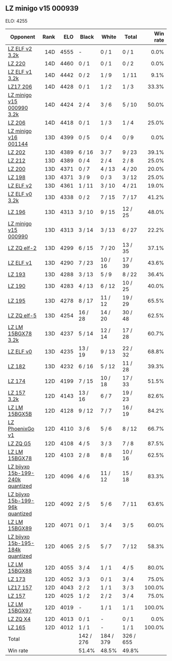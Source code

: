 ## LZ minigo v15 000939 ##

ELO: 4255

Opponent | Rank | ELO | Black | White | Total | Win rate
---------|-----:|----:|-------|-------|-------|-------:
[LZ ELF v2 3.2k](LZ%20ELF%20v2%203.2k.md) | 14D | 4555 | - | 0 / 1 | 0 / 1 | 0.0%
[LZ 220](LZ%20220.md) | 14D | 4460 | 0 / 1 | 0 / 1 | 0 / 2 | 0.0%
[LZ ELF v1 3.2k](LZ%20ELF%20v1%203.2k.md) | 14D | 4442 | 0 / 2 | 1 / 9 | 1 / 11 | 9.1%
[LZ17 206](LZ17%20206.md) | 14D | 4428 | 0 / 1 | 1 / 2 | 1 / 3 | 33.3%
[LZ minigo v15 000990 3.2k](LZ%20minigo%20v15%20000990%203.2k.md) | 14D | 4424 | 2 / 4 | 3 / 6 | 5 / 10 | 50.0%
[LZ 206](LZ%20206.md) | 14D | 4418 | 0 / 1 | 1 / 3 | 1 / 4 | 25.0%
[LZ minigo v16 001144](LZ%20minigo%20v16%20001144.md) | 13D | 4399 | 0 / 5 | 0 / 4 | 0 / 9 | 0.0%
[LZ 202](LZ%20202.md) | 13D | 4389 | 6 / 16 | 3 / 7 | 9 / 23 | 39.1%
[LZ 212](LZ%20212.md) | 13D | 4389 | 0 / 4 | 2 / 4 | 2 / 8 | 25.0%
[LZ 200](LZ%20200.md) | 13D | 4371 | 0 / 7 | 4 / 13 | 4 / 20 | 20.0%
[LZ 198](LZ%20198.md) | 13D | 4371 | 3 / 9 | 0 / 3 | 3 / 12 | 25.0%
[LZ ELF v2](LZ%20ELF%20v2.md) | 13D | 4361 | 1 / 11 | 3 / 10 | 4 / 21 | 19.0%
[LZ ELF v0 3.2k](LZ%20ELF%20v0%203.2k.md) | 13D | 4338 | 0 / 2 | 7 / 15 | 7 / 17 | 41.2%
[LZ 196](LZ%20196.md) | 13D | 4313 | 3 / 10 | 9 / 15 | 12 / 25 | 48.0%
[LZ minigo v15 000990](LZ%20minigo%20v15%20000990.md) | 13D | 4313 | 3 / 14 | 3 / 13 | 6 / 27 | 22.2%
[LZ ZQ elf-2](LZ%20ZQ%20elf-2.md) | 13D | 4299 | 6 / 15 | 7 / 20 | 13 / 35 | 37.1%
[LZ ELF v1](LZ%20ELF%20v1.md) | 13D | 4290 | 7 / 23 | 10 / 16 | 17 / 39 | 43.6%
[LZ 193](LZ%20193.md) | 13D | 4288 | 3 / 13 | 5 / 9 | 8 / 22 | 36.4%
[LZ 190](LZ%20190.md) | 13D | 4283 | 4 / 13 | 6 / 12 | 10 / 25 | 40.0%
[LZ 195](LZ%20195.md) | 13D | 4278 | 8 / 17 | 11 / 12 | 19 / 29 | 65.5%
[LZ ZQ elf-5](LZ%20ZQ%20elf-5.md) | 13D | 4254 | 16 / 28 | 14 / 20 | 30 / 48 | 62.5%
[LZ LM 15BGX78 3.2k](LZ%20LM%2015BGX78%203.2k.md) | 13D | 4237 | 5 / 14 | 12 / 14 | 17 / 28 | 60.7%
[LZ ELF v0](LZ%20ELF%20v0.md) | 13D | 4235 | 13 / 19 | 9 / 13 | 22 / 32 | 68.8%
[LZ 182](LZ%20182.md) | 13D | 4232 | 6 / 16 | 5 / 12 | 11 / 28 | 39.3%
[LZ 174](LZ%20174.md) | 12D | 4199 | 7 / 15 | 10 / 18 | 17 / 33 | 51.5%
[LZ 157 3.2k](LZ%20157%203.2k.md) | 12D | 4143 | 13 / 16 | 6 / 7 | 19 / 23 | 82.6%
[LZ LM 15BGX5B](LZ%20LM%2015BGX5B.md) | 12D | 4128 | 9 / 12 | 7 / 7 | 16 / 19 | 84.2%
[LZ PhoenixGo v1](LZ%20PhoenixGo%20v1.md) | 12D | 4110 | 3 / 6 | 5 / 6 | 8 / 12 | 66.7%
[LZ ZQ G5](LZ%20ZQ%20G5.md) | 12D | 4108 | 4 / 5 | 3 / 3 | 7 / 8 | 87.5%
[LZ LM 15BGX78](LZ%20LM%2015BGX78.md) | 12D | 4103 | 2 / 8 | 8 / 8 | 10 / 16 | 62.5%
[LZ bjiyxo 15b-199-240k quantized](LZ%20bjiyxo%2015b-199-240k%20quantized.md) | 12D | 4096 | 4 / 6 | 11 / 12 | 15 / 18 | 83.3%
[LZ bjiyxo 15b-199-96k quantized](LZ%20bjiyxo%2015b-199-96k%20quantized.md) | 12D | 4092 | 2 / 5 | 5 / 6 | 7 / 11 | 63.6%
[LZ LM 15BGX89](LZ%20LM%2015BGX89.md) | 12D | 4071 | 0 / 1 | 3 / 4 | 3 / 5 | 60.0%
[LZ bjiyxo 15b-195-184k quantized](LZ%20bjiyxo%2015b-195-184k%20quantized.md) | 12D | 4065 | 2 / 5 | 5 / 7 | 7 / 12 | 58.3%
[LZ LM 15BGX88](LZ%20LM%2015BGX88.md) | 12D | 4055 | 3 / 4 | 1 / 1 | 4 / 5 | 80.0%
[LZ 173](LZ%20173.md) | 12D | 4052 | 3 / 3 | 0 / 1 | 3 / 4 | 75.0%
[LZ17 157](LZ17%20157.md) | 12D | 4043 | 2 / 2 | 1 / 1 | 3 / 3 | 100.0%
[LZ 157](LZ%20157.md) | 12D | 4025 | 1 / 2 | 2 / 2 | 3 / 4 | 75.0%
[LZ LM 15BGX97](LZ%20LM%2015BGX97.md) | 12D | 4019 | - | 1 / 1 | 1 / 1 | 100.0%
[LZ ZQ X4](LZ%20ZQ%20X4.md) | 12D | 4013 | 0 / 1 | - | 0 / 1 | 0.0%
[LZ 165](LZ%20165.md) | 12D | 4012 | 1 / 1 | - | 1 / 1 | 100.0%
Total | | | 142 / 276 | 184 / 379 | 326 / 655 | 
Win rate| | | 51.4% | 48.5% | 49.8% | 
